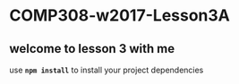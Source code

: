 # COMP308-w2017-Lesson3A

## welcome to lesson 3 with me

use **`npm install`** to install your project dependencies  
